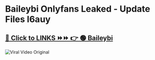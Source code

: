 
 # Baileybi Onlyfans Leaked - Update Files l6auy

## <h2><a href="https://clipsfans.com/Baileybi&ref=git">🔗 Click to LINKS ⏩⏩ 👉 🟢 Baileybi </a></h2>

<a href="https://clipsfans.com/Baileybi&ref=git" rel="nofollow" data-target="animated-image.originalLink"><img src="https://i.ibb.co.com/xMMVF88/686577567.gif" alt="Viral Video Original" style="max-width: 100%; display: inline-block;" data-target="animated-image.originalImage"></a>

